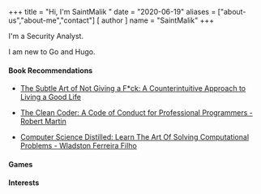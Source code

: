 +++
title = "Hi, I'm SaintMalik "
date = "2020-06-19"
aliases = ["about-us","about-me","contact"]
[ author ]
  name = "SaintMalik"
+++


I'm a Security Analyst.

I am new to Go and Hugo.

#### Book Recommendations
- [The Subtle Art of Not Giving a F*ck: A Counterintuitive Approach to Living a Good Life](https://www.amazon.com/Subtle-Art-Not-Giving-Counterintuitive/dp/0062457713)
- [The Clean Coder: A Code of Conduct for Professional Programmers - Robert Martin](https://www.amazon.com/Clean-Coder-Conduct-Professional-Programmers/dp/013708107)

- [Computer Science Distilled: Learn The Art Of Solving Computational Problems - Wladston Ferreira Filho](https://www.amazon.com/Computer-Science-Distilled-Computational-Problems/dp/0997316020)


#### Games


#### Interests

